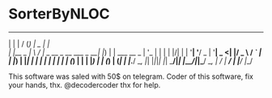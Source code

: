 # SorterByNLOC
 _           __  __ _                     ____  _             
| |         |  \/  (_)                   |  _ \| |            
| |__  _   _| \  / |_ _ __ _ __ ___  _ __| |_) | | ___   __ _ 
| '_ \| | | | |\/| | | '__| '__/ _ \| '__|  _ <| |/ _ \ / _` |
| |_) | |_| | |  | | | |  | | | (_) | |  | |_) | | (_) | (_| |
|_.__/ \__, |_|  |_|_|_|  |_|  \___/|_|  |____/|_|\___/ \__, |
        __/ |                                            __/ |
       |___/                                            |___/ 

This software was saled with 50$ on telegram. Coder of this software, fix your hands, thx.
@decodercoder thx for help.
